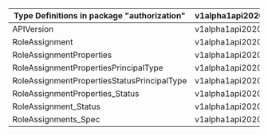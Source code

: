 | Type Definitions in package "authorization" | v1alpha1api20200801preview | v1beta20200801preview |
|---------------------------------------------|----------------------------|-----------------------|
| APIVersion                                  | v1alpha1api20200801preview | v1beta20200801preview |
| RoleAssignment                              | v1alpha1api20200801preview | v1beta20200801preview |
| RoleAssignmentProperties                    | v1alpha1api20200801preview | v1beta20200801preview |
| RoleAssignmentPropertiesPrincipalType       | v1alpha1api20200801preview | v1beta20200801preview |
| RoleAssignmentPropertiesStatusPrincipalType | v1alpha1api20200801preview | v1beta20200801preview |
| RoleAssignmentProperties_Status             | v1alpha1api20200801preview | v1beta20200801preview |
| RoleAssignment_Status                       | v1alpha1api20200801preview | v1beta20200801preview |
| RoleAssignments_Spec                        | v1alpha1api20200801preview | v1beta20200801preview |
